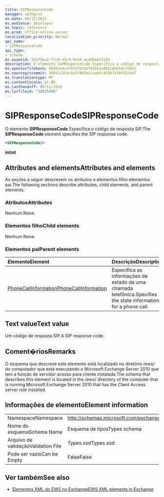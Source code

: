 ```yaml
---
title: SIPResponseCode
manager: sethgros
ms.date: 09/17/2015
ms.audience: Developer
ms.topic: reference
ms.prod: office-online-server
localization_priority: Normal
api_name:
- SIPResponseCode
api_type:
- schema
ms.assetid: 543f5ba2-f2c9-45c9-9e94-acd68e615103
description: O elemento SIPResponseCode Especifica o código de resposta SIP.
ms.openlocfilehash: 09453a4ce787ef83abf41b51e881c8e654c7d4b1
ms.sourcegitcommit: 34041125dc8c5f993b21cebfc4f8b72f0fd2cb6f
ms.translationtype: MT
ms.contentlocale: pt-BR
ms.lasthandoff: 06/11/2018
ms.locfileid: "19825490"
---
```

# <a name="sipresponsecode"></a><span data-ttu-id="f9d2d-103">SIPResponseCode</span><span class="sxs-lookup"><span data-stu-id="f9d2d-103">SIPResponseCode</span></span>

<span data-ttu-id="f9d2d-104">O elemento **SIPResponseCode** Especifica o código de resposta SIP.</span><span class="sxs-lookup"><span data-stu-id="f9d2d-104">The **SIPResponseCode** element specifies the SIP response code.</span></span> 
  
```xml
<SIPResponseCode/>
```

 <span data-ttu-id="f9d2d-105">**int**</span><span class="sxs-lookup"><span data-stu-id="f9d2d-105">**int**</span></span>
## <a name="attributes-and-elements"></a><span data-ttu-id="f9d2d-106">Attributes and elements</span><span class="sxs-lookup"><span data-stu-id="f9d2d-106">Attributes and elements</span></span>

<span data-ttu-id="f9d2d-107">As seções a seguir descrevem os atributos e elementos filho elementos pai.</span><span class="sxs-lookup"><span data-stu-id="f9d2d-107">The following sections describe attributes, child elements, and parent elements.</span></span>
  
### <a name="attributes"></a><span data-ttu-id="f9d2d-108">Atributos</span><span class="sxs-lookup"><span data-stu-id="f9d2d-108">Attributes</span></span>

<span data-ttu-id="f9d2d-109">Nenhum.</span><span class="sxs-lookup"><span data-stu-id="f9d2d-109">None.</span></span>
  
### <a name="child-elements"></a><span data-ttu-id="f9d2d-110">Elementos filho</span><span class="sxs-lookup"><span data-stu-id="f9d2d-110">Child elements</span></span>

<span data-ttu-id="f9d2d-111">Nenhum.</span><span class="sxs-lookup"><span data-stu-id="f9d2d-111">None.</span></span>
  
### <a name="parent-elements"></a><span data-ttu-id="f9d2d-112">Elementos pai</span><span class="sxs-lookup"><span data-stu-id="f9d2d-112">Parent elements</span></span>

|<span data-ttu-id="f9d2d-113">**Elemento**</span><span class="sxs-lookup"><span data-stu-id="f9d2d-113">**Element**</span></span>|<span data-ttu-id="f9d2d-114">**Descrição**</span><span class="sxs-lookup"><span data-stu-id="f9d2d-114">**Description**</span></span>|
|:-----|:-----|
|[<span data-ttu-id="f9d2d-115">PhoneCallInformation</span><span class="sxs-lookup"><span data-stu-id="f9d2d-115">PhoneCallInformation</span></span>](phonecallinformation.md) <br/> |<span data-ttu-id="f9d2d-116">Especifica as informações de estado de uma chamada telefônica.</span><span class="sxs-lookup"><span data-stu-id="f9d2d-116">Specifies the state information for a phone call.</span></span>  <br/> |
   
## <a name="text-value"></a><span data-ttu-id="f9d2d-117">Text value</span><span class="sxs-lookup"><span data-stu-id="f9d2d-117">Text value</span></span>

<span data-ttu-id="f9d2d-118">Um código de resposta SIP.</span><span class="sxs-lookup"><span data-stu-id="f9d2d-118">A SIP response code.</span></span>
  
## <a name="remarks"></a><span data-ttu-id="f9d2d-119">Coment�rios</span><span class="sxs-lookup"><span data-stu-id="f9d2d-119">Remarks</span></span>

<span data-ttu-id="f9d2d-120">O esquema que descreve este elemento está localizado no diretório /ews/ do computador que está executando o Microsoft Exchange Server 2010 que tem a função de servidor acesso para cliente instalada.</span><span class="sxs-lookup"><span data-stu-id="f9d2d-120">The schema that describes this element is located in the /ews/ directory of the computer that is running Microsoft Exchange Server 2010 that has the Client Access server role installed.</span></span>
  
## <a name="element-information"></a><span data-ttu-id="f9d2d-121">Informações de elemento</span><span class="sxs-lookup"><span data-stu-id="f9d2d-121">Element information</span></span>

|||
|:-----|:-----|
|<span data-ttu-id="f9d2d-122">Namespace</span><span class="sxs-lookup"><span data-stu-id="f9d2d-122">Namespace</span></span>  <br/> |http://schemas.microsoft.com/exchange/services/2006/types  <br/> |
|<span data-ttu-id="f9d2d-123">Nome do esquema</span><span class="sxs-lookup"><span data-stu-id="f9d2d-123">Schema Name</span></span>  <br/> |<span data-ttu-id="f9d2d-124">Esquema de tipos</span><span class="sxs-lookup"><span data-stu-id="f9d2d-124">Types schema</span></span>  <br/> |
|<span data-ttu-id="f9d2d-125">Arquivo de validação</span><span class="sxs-lookup"><span data-stu-id="f9d2d-125">Validation File</span></span>  <br/> |<span data-ttu-id="f9d2d-126">Types.xsd</span><span class="sxs-lookup"><span data-stu-id="f9d2d-126">Types.xsd</span></span>  <br/> |
|<span data-ttu-id="f9d2d-127">Pode ser vazio</span><span class="sxs-lookup"><span data-stu-id="f9d2d-127">Can be Empty</span></span>  <br/> |<span data-ttu-id="f9d2d-128">False</span><span class="sxs-lookup"><span data-stu-id="f9d2d-128">False</span></span>  <br/> |
   
## <a name="see-also"></a><span data-ttu-id="f9d2d-129">Ver também</span><span class="sxs-lookup"><span data-stu-id="f9d2d-129">See also</span></span>



- [<span data-ttu-id="f9d2d-130">Elementos XML do EWS no Exchange</span><span class="sxs-lookup"><span data-stu-id="f9d2d-130">EWS XML elements in Exchange</span></span>](ews-xml-elements-in-exchange.md)

